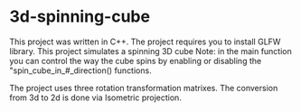 # 3d-spinning-cube

This project was written in C++.
The project requires you to install GLFW library.
This project simulates a spinning 3D cube
Note: in the main function you can control the way the cube spins by enabling or disabling the "spin_cube_in_#_direction() functions.


The project uses three rotation transformation matrixes.
The conversion from 3d to 2d is done via Isometric projection.
